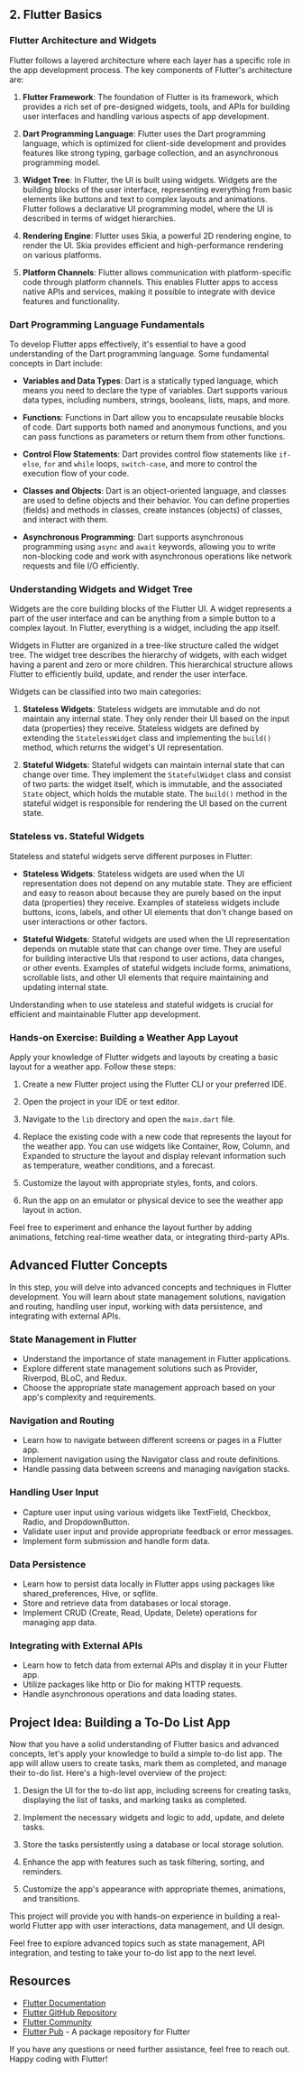 ## 2. Flutter Basics

### Flutter Architecture and Widgets

Flutter follows a layered architecture where each layer has a specific role in the app development process. The key components of Flutter's architecture are:

1. **Flutter Framework**: The foundation of Flutter is its framework, which provides a rich set of pre-designed widgets, tools, and APIs for building user interfaces and handling various aspects of app development.

2. **Dart Programming Language**: Flutter uses the Dart programming language, which is optimized for client-side development and provides features like strong typing, garbage collection, and an asynchronous programming model.

3. **Widget Tree**: In Flutter, the UI is built using widgets. Widgets are the building blocks of the user interface, representing everything from basic elements like buttons and text to complex layouts and animations. Flutter follows a declarative UI programming model, where the UI is described in terms of widget hierarchies.

4. **Rendering Engine**: Flutter uses Skia, a powerful 2D rendering engine, to render the UI. Skia provides efficient and high-performance rendering on various platforms.

5. **Platform Channels**: Flutter allows communication with platform-specific code through platform channels. This enables Flutter apps to access native APIs and services, making it possible to integrate with device features and functionality.

### Dart Programming Language Fundamentals

To develop Flutter apps effectively, it's essential to have a good understanding of the Dart programming language. Some fundamental concepts in Dart include:

- **Variables and Data Types**: Dart is a statically typed language, which means you need to declare the type of variables. Dart supports various data types, including numbers, strings, booleans, lists, maps, and more.

- **Functions**: Functions in Dart allow you to encapsulate reusable blocks of code. Dart supports both named and anonymous functions, and you can pass functions as parameters or return them from other functions.

- **Control Flow Statements**: Dart provides control flow statements like `if-else`, `for` and `while` loops, `switch-case`, and more to control the execution flow of your code.

- **Classes and Objects**: Dart is an object-oriented language, and classes are used to define objects and their behavior. You can define properties (fields) and methods in classes, create instances (objects) of classes, and interact with them.

- **Asynchronous Programming**: Dart supports asynchronous programming using `async` and `await` keywords, allowing you to write non-blocking code and work with asynchronous operations like network requests and file I/O efficiently.

### Understanding Widgets and Widget Tree

Widgets are the core building blocks of the Flutter UI. A widget represents a part of the user interface and can be anything from a simple button to a complex layout. In Flutter, everything is a widget, including the app itself.

Widgets in Flutter are organized in a tree-like structure called the widget tree. The widget tree describes the hierarchy of widgets, with each widget having a parent and zero or more children. This hierarchical structure allows Flutter to efficiently build, update, and render the user interface.

Widgets can be classified into two main categories:

1. **Stateless Widgets**: Stateless widgets are immutable and do not maintain any internal state. They only render their UI based on the input data (properties) they receive. Stateless widgets are defined by extending the `StatelessWidget` class and implementing the `build()` method, which returns the widget's UI representation.

2. **Stateful Widgets**: Stateful widgets can maintain internal state that can change over time. They implement the `StatefulWidget` class and consist of two parts: the widget itself, which is immutable, and the associated `State` object, which holds the mutable state. The `build()` method in the stateful widget is responsible for rendering the UI based on the current state.

### Stateless vs. Stateful Widgets

Stateless and stateful widgets serve different purposes in Flutter:

- **Stateless Widgets**: Stateless widgets are used when the UI representation does not depend on any mutable state. They are efficient and easy to reason about because they are purely based on the input data (properties) they receive. Examples of stateless widgets include buttons, icons, labels, and other UI elements that don't change based on user interactions or other factors.

- **Stateful Widgets**: Stateful widgets are used when the UI representation depends on mutable state that can change over time. They are useful for building interactive UIs that respond to user actions, data changes, or other events. Examples of stateful widgets include forms, animations, scrollable lists, and other UI elements that require maintaining and updating internal state.

Understanding when to use stateless and stateful widgets is crucial for efficient and maintainable Flutter app development.


### Hands-on Exercise: Building a Weather App Layout

Apply your knowledge of Flutter widgets and layouts by creating a basic layout for a weather app. Follow these steps:

1. Create a new Flutter project using the Flutter CLI or your preferred IDE.

2. Open the project in your IDE or text editor.

3. Navigate to the `lib` directory and open the `main.dart` file.

4. Replace the existing code with a new code that represents the layout for the weather app. You can use widgets like Container, Row, Column, and Expanded to structure the layout and display relevant information such as temperature, weather conditions, and a forecast.

5. Customize the layout with appropriate styles, fonts, and colors.

6. Run the app on an emulator or physical device to see the weather app layout in action.

Feel free to experiment and enhance the layout further by adding animations, fetching real-time weather data, or integrating third-party APIs.

## Advanced Flutter Concepts

In this step, you will delve into advanced concepts and techniques in Flutter development. You will learn about state management solutions, navigation and routing, handling user input, working with data persistence, and integrating with external APIs.

### State Management in Flutter

- Understand the importance of state management in Flutter applications.
- Explore different state management solutions such as Provider, Riverpod, BLoC, and Redux.
- Choose the appropriate state management approach based on your app's complexity and requirements.

### Navigation and Routing

- Learn how to navigate between different screens or pages in a Flutter app.
- Implement navigation using the Navigator class and route definitions.
- Handle passing data between screens and managing navigation stacks.

### Handling User Input

- Capture user input using various widgets like TextField, Checkbox, Radio, and DropdownButton.
- Validate user input and provide appropriate feedback or error messages.
- Implement form submission and handle form data.

### Data Persistence

- Learn how to persist data locally in Flutter apps using packages like shared_preferences, Hive, or sqflite.
- Store and retrieve data from databases or local storage.
- Implement CRUD (Create, Read, Update, Delete) operations for managing app data.

### Integrating with External APIs

- Learn how to fetch data from external APIs and display it in your Flutter app.
- Utilize packages like http or Dio for making HTTP requests.
- Handle asynchronous operations and data loading states.

## Project Idea: Building a To-Do List App

Now that you have a solid understanding of Flutter basics and advanced concepts, let's apply your knowledge to build a simple to-do list app. The app will allow users to create tasks, mark them as completed, and manage their to-do list. Here's a high-level overview of the project:

1. Design the UI for the to-do list app, including screens for creating tasks, displaying the list of tasks, and marking tasks as completed.

2. Implement the necessary widgets and logic to add, update, and delete tasks.

3. Store the tasks persistently using a database or local storage solution.

4. Enhance the app with features such as task filtering, sorting, and reminders.

5. Customize the app's appearance with appropriate themes, animations, and transitions.

This project will provide you with hands-on experience in building a real-world Flutter app with user interactions, data management, and UI design.

Feel free to explore advanced topics such as state management, API integration, and testing to take your to-do list app to the next level.

## Resources

- [Flutter Documentation](https://flutter.dev/docs)
- [Flutter GitHub Repository](https://github.com/flutter/flutter)
- [Flutter Community](https://flutter.dev/community)
- [Flutter Pub](https://pub.dev/) - A package repository for Flutter

If you have any questions or need further assistance, feel free to reach out. Happy coding with Flutter!

